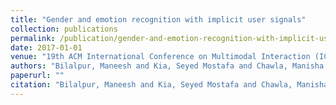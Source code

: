```yaml
---
title: "Gender and emotion recognition with implicit user signals"
collection: publications
permalink: /publication/gender-and-emotion-recognition-with-implicit-user-signals
date: 2017-01-01
venue: "19th ACM International Conference on Multimodal Interaction (ICMI 2017)"
authors: "Bilalpur, Maneesh and Kia, Seyed Mostafa and Chawla, Manisha and Chua, Tat-Seng and Subramanian, Ramanathan"
paperurl: ""
citation: "Bilalpur, Maneesh and Kia, Seyed Mostafa and Chawla, Manisha and Chua, Tat-Seng and Subramanian, Ramanathan (2017). Gender and emotion recognition with implicit user signals. 19th ACM International Conference on Multimodal Interaction (ICMI 2017)."
---
```


